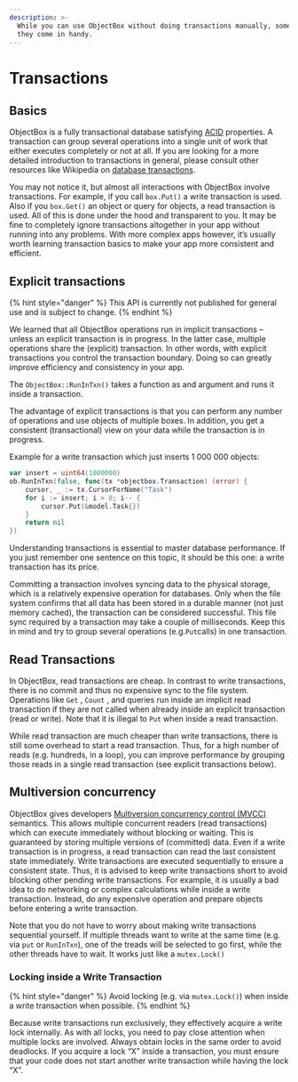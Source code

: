 ```yaml
---
description: >-
  While you can use ObjectBox without doing transactions manually, sometimes
  they come in handy.
---
```


# Transactions

## Basics

ObjectBox is a fully transactional database satisfying [ACID](https://en.wikipedia.org/wiki/ACID) properties. A transaction can group several operations into a single unit of work that either executes completely or not at all. If you are looking for a more detailed introduction to transactions in general, please consult other resources like Wikipedia on [database transactions](https://en.wikipedia.org/wiki/Database_transaction). 

You may not notice it, but almost all interactions with ObjectBox involve transactions. For example, if you call `box.Put()` a write transaction is used. Also if you `box.Get()` an object or query for objects, a read transaction is used. All of this is done under the hood and transparent to you. It may be fine to completely ignore transactions altogether in your app without running into any problems. With more complex apps however, it’s usually worth learning transaction basics to make your app more consistent and efficient.

## Explicit transactions <a id="explicit-transactions"></a>

{% hint style="danger" %}
This API is currently not published for general use and is subject to change.
{% endhint %}

We learned that all ObjectBox operations run in implicit transactions – unless an explicit transaction is in progress. In the latter case, multiple operations share the \(explicit\) transaction. In other words, with explicit transactions you control the transaction boundary. Doing so can greatly improve efficiency and consistency in your app.

The `ObjectBox::RunInTxn()` takes a function as and argument and runs it inside a transaction.

The advantage of explicit transactions is that you can perform any number of operations and use objects of multiple boxes. In addition, you get a consistent \(transactional\) view on your data while the transaction is in progress.

Example for a write transaction which just inserts 1 000 000 objects:

```go
var insert = uint64(1000000)
ob.RunInTxn(false, func(tx *objectbox.Transaction) (error) {
	cursor, _ := tx.CursorForName("Task")
	for i := insert; i > 0; i-- {
		cursor.Put(&model.Task{})
	}
	return nil
})
```

Understanding transactions is essential to master database performance. If you just remember one sentence on this topic, it should be this one: a write transaction has its price.

Committing a transaction involves syncing data to the physical storage, which is a relatively expensive operation for databases. Only when the file system confirms that all data has been stored in a durable manner \(not just memory cached\), the transaction can be considered successful. This file sync required by a transaction may take a couple of milliseconds. Keep this in mind and try to group several operations \(e.g.`Put`calls\) in one transaction.

## Read Transactions <a id="read-transactions"></a>

In ObjectBox, read transactions are cheap. In contrast to write transactions, there is no commit and thus no expensive sync to the file system. Operations like `Get` , `Count` , and queries run inside an implicit read transaction if they are not called when already inside an explicit transaction \(read or write\). Note that it is illegal to `Put` when inside a read transaction.

While read transaction are much cheaper than write transactions, there is still some overhead to start a read transaction. Thus, for a high number of reads \(e.g. hundreds, in a loop\), you can improve performance by grouping those reads in a single read transaction \(see explicit transactions below\).

## Multiversion concurrency <a id="multiversion-concurrency"></a>

ObjectBox gives developers [Multiversion concurrency control \(MVCC\)](https://en.wikipedia.org/wiki/Multiversion_concurrency_control) semantics. This allows multiple concurrent readers \(read transactions\) which can execute immediately without blocking or waiting. This is guaranteed by storing multiple versions of \(committed\) data. Even if a write transaction is in progress, a read transaction can read the last consistent state immediately. Write transactions are executed sequentially to ensure a consistent state. Thus, it is advised to keep write transactions short to avoid blocking other pending write transactions. For example, it is usually a bad idea to do networking or complex calculations while inside a write transaction. Instead, do any expensive operation and prepare objects before entering a write transaction.

Note that you do not have to worry about making write transactions sequential yourself. If multiple threads want to write at the same time \(e.g. via `put` or `RunInTxn`\), one of the treads will be selected to go first, while the other threads have to wait. It works just like a `mutex.Lock()`

### Locking inside a Write Transaction <a id="locking-inside-a-write-transaction"></a>

{% hint style="danger" %}
Avoid locking \(e.g. via `mutex.Lock()`\) when inside a write transaction when possible.
{% endhint %}

Because write transactions run exclusively, they effectively acquire a write lock internally. As with all locks, you need to pay close attention when multiple locks are involved. Always obtain locks in the same order to avoid deadlocks. If you acquire a lock “X” inside a transaction, you must ensure that your code does not start another write transaction while having the lock “X”.

